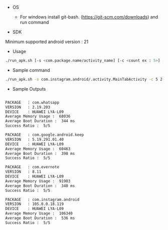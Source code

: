 * OS
  * For windows install git-bash. (https://git-scm.com/downloads) and run command

* SDK

Minimum supported android version : 21

* Usage

```bash
./run_apk.sh [-s <com.package.name/activity_name] [-c <count ex : 5>] [1 <sleep duration>]
```

* Sample command

```bash
./run_apk.sh -s com.instagram.android/.activity.MainTabActivity -c 5 2
```

* Sample Outputs

```bash

PACKAGE   : com.whatsapp
VERSION   : 2.19.203
DEVICE    : HUAWEI LYA-L09
Average Memory Usage :  68036
Average Boot Duration :  344 ms
Success Ratio :  5/5

PACKAGE   : com.google.android.keep
VERSION   : 5.19.291.01.40
DEVICE    : HUAWEI LYA-L09
Average Memory Usage :  60463
Average Boot Duration :  398 ms
Success Ratio :  5/5

PACKAGE   : com.evernote
VERSION   : 8.11
DEVICE    : HUAWEI LYA-L09
Average Memory Usage :  91903
Average Boot Duration :  340 ms
Success Ratio :  5/5

PACKAGE   : com.instagram.android
VERSION   : 105.0.0.18.119
DEVICE    : HUAWEI LYA-L09
Average Memory Usage :  106340
Average Boot Duration :  536 ms
Success Ratio :  5/5
```

